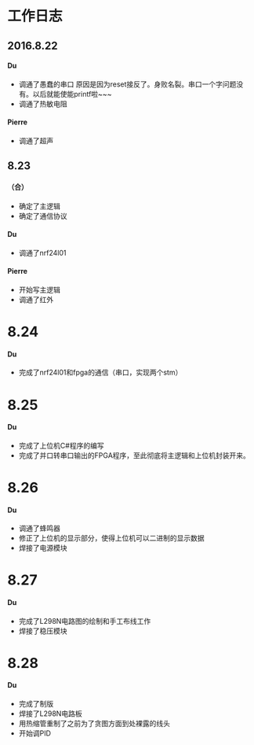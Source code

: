 # 工作日志

## 2016.8.22

#### Du

- 调通了愚蠢的串口 原因是因为reset接反了。身败名裂。串口一个字问题没有。以后就能使能printf啦~~~
- 调通了热敏电阻

#### Pierre

- 调通了超声

## 8.23

#### （合）

- 确定了主逻辑
- 确定了通信协议

#### Du

- 调通了nrf24l01

#### Pierre

- 开始写主逻辑
- 调通了红外

# 8.24

#### Du

- 完成了nrf24l01和fpga的通信（串口，实现两个stm）

# 8.25

#### Du

- 完成了上位机C#程序的编写
- 完成了并口转串口输出的FPGA程序，至此彻底将主逻辑和上位机封装开来。

# 8.26

#### Du

- 调通了蜂鸣器
- 修正了上位机的显示部分，使得上位机可以二进制的显示数据
- 焊接了电源模块

# 8.27

#### Du

- 完成了L298N电路图的绘制和手工布线工作
- 焊接了稳压模块

# 8.28

#### Du

- 完成了制版
- 焊接了L298N电路板
- 用热缩管重制了之前为了贪图方面到处裸露的线头
- 开始调PID